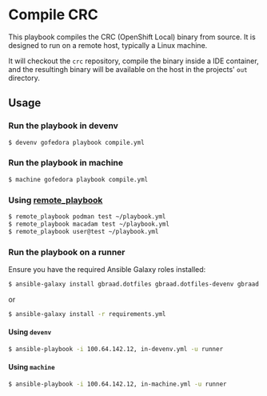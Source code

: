 Compile CRC
===========


This playbook compiles the CRC (OpenShift Local) binary from source. It is designed to run on a remote host, typically a Linux machine.

It will checkout the `crc` repository, compile the binary inside a IDE container, and the resultingh binary will be available on the host in the 
projects' `out` directory.


## Usage

### Run the playbook in devenv
```zsh
$ devenv gofedora playbook compile.yml
```


### Run the playbook in machine
```zsh
$ machine gofedora playbook compile.yml
```


### Using [remote_playbook](https://github.com/gbraad-dotfiles/upstream/blob/65c4cbf98b7193d87936415beb5c5bd05e51476d/zsh/.zshrc.d/ansible.zsh#L2)
```zsh
$ remote_playbook podman test ~/playbook.yml
$ remote_playbook macadam test ~/playbook.yml
$ remote_playbook user@test ~/playbook.yml
```


### Run the playbook on a runner

Ensure you have the required Ansible Galaxy roles installed:
```zsh
$ ansible-galaxy install gbraad.dotfiles gbraad.dotfiles-devenv gbraad.dotfiles-machine
```
or 

```zsh
$ ansible-galaxy install -r requirements.yml
```

#### Using `devenv`

```zsh
$ ansible-playbook -i 100.64.142.12, in-devenv.yml -u runner
```

#### Using `machine`

```zsh
$ ansible-playbook -i 100.64.142.12, in-machine.yml -u runner
```
